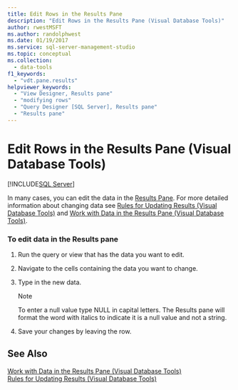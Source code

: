 ```yaml
---
title: Edit Rows in the Results Pane
description: "Edit Rows in the Results Pane (Visual Database Tools)"
author: rwestMSFT
ms.author: randolphwest
ms.date: 01/19/2017
ms.service: sql-server-management-studio
ms.topic: conceptual
ms.collection:
  - data-tools
f1_keywords:
  - "vdt.pane.results"
helpviewer_keywords:
  - "View Designer, Results pane"
  - "modifying rows"
  - "Query Designer [SQL Server], Results pane"
  - "Results pane"
---
```


# Edit Rows in the Results Pane (Visual Database Tools)

[!INCLUDE[SQL Server](../includes/applies-to-version/sqlserver.md)]

In many cases, you can edit the data in the [Results Pane](results-pane-visual-database-tools.md). For more detailed information about changing data see [Rules for Updating Results &#40;Visual Database Tools&#41;](rules-for-updating-results-visual-database-tools.md) and [Work with Data in the Results Pane &#40;Visual Database Tools&#41;](work-with-data-in-the-results-pane-visual-database-tools.md).  
  
### To edit data in the Results pane  
  
1.  Run the query or view that has the data you want to edit.  
  
2.  Navigate to the cells containing the data you want to change.  
  
3.  Type in the new data.  
  
    > [!NOTE]  
    > To enter a null value type NULL in capital letters. The Results pane will format the word with italics to indicate it is a null value and not a string.  
  
4.  Save your changes by leaving the row.  
  
## See Also  
[Work with Data in the Results Pane &#40;Visual Database Tools&#41;](work-with-data-in-the-results-pane-visual-database-tools.md)  
[Rules for Updating Results &#40;Visual Database Tools&#41;](rules-for-updating-results-visual-database-tools.md)  
  
